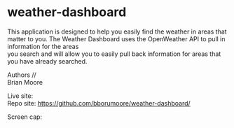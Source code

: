 # weather-dashboard

This application is designed to help you easily find the weather in areas that matter to you.  The Weather Dashboard uses the OpenWeather API to pull in information for the areas  
you search and will allow you to easily pull back information for areas that you have already searched.

Authors //  
  Brian Moore  
  
  
 Live site:  
 Repo site: https://github.com/bborumoore/weather-dashboard/  
 
 Screen cap:  

